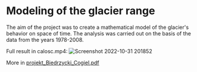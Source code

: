 # Modeling of the glacier range

The aim of the project was to create a mathematical model of the glacier's behavior on
space of time. The analysis was carried out on the basis of the data from the years 1978-2008.

Full result in calosc.mp4:
![Screenshot 2022-10-31 201852](https://user-images.githubusercontent.com/81774440/199091703-5d6739ae-72d8-4cd3-b8c5-08b482b1805b.png)


More in [projekt_Biedrzycki_Cogiel.pdf](https://github.com/SzymonCogiel/Modeling-of-the-glacier-range/blob/master/projekt_Biedrzycki_Cogiel.pdf)
